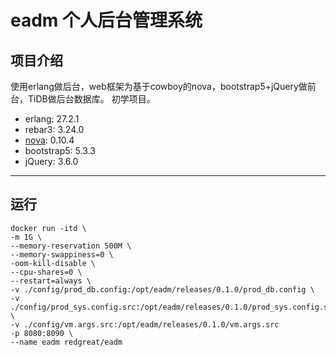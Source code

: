 # eadm 个人后台管理系统

项目介绍
---

使用erlang做后台，web框架为基于cowboy的nova，bootstrap5+jQuery做前台，TiDB做后台数据库。
初学项目。

 - erlang: 27.2.1
 - rebar3: 3.24.0
 - [nova](https://github.com/novaframework/nova): 0.10.4
 - bootstrap5: 5.3.3
 - jQuery: 3.6.0

---

## 运行
```shell
docker run -itd \
-m 1G \
--memory-reservation 500M \
--memory-swappiness=0 \
-oom-kill-disable \
--cpu-shares=0 \
--restart=always \
-v ./config/prod_db.config:/opt/eadm/releases/0.1.0/prod_db.config \
-v ./config/prod_sys.config.src:/opt/eadm/releases/0.1.0/prod_sys.config.src \
-v ./config/vm.args.src:/opt/eadm/releases/0.1.0/vm.args.src
-p 8080:8090 \
--name eadm redgreat/eadm
```

